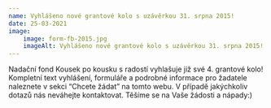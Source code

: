```yaml
---
name: Vyhlášeno nové grantové kolo s uzávěrkou 31. srpna 2015!
date: 25-03-2021
image:
    image: form-fb-2015.jpg
    imageAlt: Vyhlášeno nové grantové kolo s uzávěrkou 31. srpna 2015!
---
```

Nadační fond Kousek po kousku s radostí vyhlašuje již své 4. grantové kolo! Kompletní text vyhlášení, formuláře a podrobné informace pro žadatele naleznete v sekci &#8220;Chcete žádat&#8221; na tomto webu. V případě jakýchkoliv dotazů nás neváhejte kontaktovat. Těšíme se na Vaše žádosti a nápady:)
